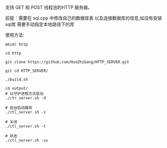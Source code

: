 支持 GET 和 POST 线程池的HTTP 服务器。


前提：需要在 sql.cpp 中修改自己的数据库表 以及连接数据库的信息,如没有安装sql库 需要手动指定本地路径下的库


使用方法:

```
mkidr http

cd http

git clone https://github.com/HuoZhiGang/HTTP_SERVER.git

git cd HTTP_SERVER/

./build.sh

cd output/
# 以守护进程方式启动
./ctr_server.sh -d

# 前台启动服务
./ctl_server.sh -s

# 关闭
./ctl_server.sh -t

# 状态
./ctl_server.sh -ss
```
